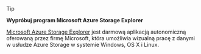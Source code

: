 > [!TIP]
> **Wypróbuj program Microsoft Azure Storage Explorer**
> 
> [Microsoft Azure Storage Explorer](../articles/vs-azure-tools-storage-manage-with-storage-explorer.md) jest darmową aplikacją autonomiczną oferowaną przez firmę Microsoft, która umożliwia wizualną pracę z danymi w usłudze Azure Storage w systemie Windows, OS X i Linux.
> 
> 

<!--HONumber=Sep16_HO3-->


